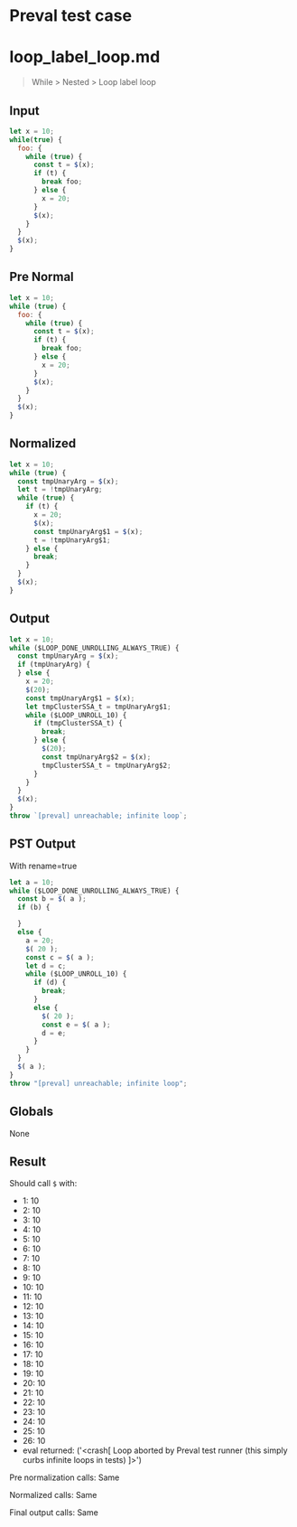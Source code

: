 # Preval test case

# loop_label_loop.md

> While > Nested > Loop label loop
>
>

## Input

`````js filename=intro
let x = 10;
while(true) {
  foo: {
    while (true) {
      const t = $(x);
      if (t) {
        break foo;
      } else {
        x = 20;
      }
      $(x);
    }
  }
  $(x);
}
`````

## Pre Normal


`````js filename=intro
let x = 10;
while (true) {
  foo: {
    while (true) {
      const t = $(x);
      if (t) {
        break foo;
      } else {
        x = 20;
      }
      $(x);
    }
  }
  $(x);
}
`````

## Normalized


`````js filename=intro
let x = 10;
while (true) {
  const tmpUnaryArg = $(x);
  let t = !tmpUnaryArg;
  while (true) {
    if (t) {
      x = 20;
      $(x);
      const tmpUnaryArg$1 = $(x);
      t = !tmpUnaryArg$1;
    } else {
      break;
    }
  }
  $(x);
}
`````

## Output


`````js filename=intro
let x = 10;
while ($LOOP_DONE_UNROLLING_ALWAYS_TRUE) {
  const tmpUnaryArg = $(x);
  if (tmpUnaryArg) {
  } else {
    x = 20;
    $(20);
    const tmpUnaryArg$1 = $(x);
    let tmpClusterSSA_t = tmpUnaryArg$1;
    while ($LOOP_UNROLL_10) {
      if (tmpClusterSSA_t) {
        break;
      } else {
        $(20);
        const tmpUnaryArg$2 = $(x);
        tmpClusterSSA_t = tmpUnaryArg$2;
      }
    }
  }
  $(x);
}
throw `[preval] unreachable; infinite loop`;
`````

## PST Output

With rename=true

`````js filename=intro
let a = 10;
while ($LOOP_DONE_UNROLLING_ALWAYS_TRUE) {
  const b = $( a );
  if (b) {

  }
  else {
    a = 20;
    $( 20 );
    const c = $( a );
    let d = c;
    while ($LOOP_UNROLL_10) {
      if (d) {
        break;
      }
      else {
        $( 20 );
        const e = $( a );
        d = e;
      }
    }
  }
  $( a );
}
throw "[preval] unreachable; infinite loop";
`````

## Globals

None

## Result

Should call `$` with:
 - 1: 10
 - 2: 10
 - 3: 10
 - 4: 10
 - 5: 10
 - 6: 10
 - 7: 10
 - 8: 10
 - 9: 10
 - 10: 10
 - 11: 10
 - 12: 10
 - 13: 10
 - 14: 10
 - 15: 10
 - 16: 10
 - 17: 10
 - 18: 10
 - 19: 10
 - 20: 10
 - 21: 10
 - 22: 10
 - 23: 10
 - 24: 10
 - 25: 10
 - 26: 10
 - eval returned: ('<crash[ Loop aborted by Preval test runner (this simply curbs infinite loops in tests) ]>')

Pre normalization calls: Same

Normalized calls: Same

Final output calls: Same
